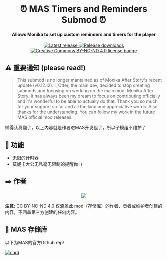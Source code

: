 <h1 align="center">⏰ MAS Timers and Reminders Submod ⏰</h1>
<h4 align="center">Allows Monika to set up custom reminders and timers for the player</h3>

<p align="center">
  <a href="https://github.com/my-otter-self/MAS_timers_and_reminders/releases/latest">
    <img alt="Latest release" src="https://img.shields.io/github/v/release/my-otter-self/MAS_timers_and_reminders">
  </a>
  <a href="https://github.com/my-otter-self/MAS_timers_and_reminders/releases">
    <img alt="Release downloads" src="https://img.shields.io/github/downloads/my-otter-self/MAS_timers_and_reminders/total">
  </a>
  <a href="https://github.com/my-otter-self/MAS_selfharm/blob/main/LICENSE.txt">
    <img alt="Creative Commons BY-NC-ND 4.0 license badge" src="https://img.shields.io/badge/License-CC_BY--NC--ND_4.0-lightgrey.svg">
  </a>
</p>

## ⚠️ 重要通知 (please read!)

> This submod is no longer mantained as of Monika After Story's recent update (v0.12.12). I, Otter, the main dev, decided to stop creating submods and focusing on working on the main mod, Monika After Story. It has always been my dream to focus on contributing officially and it's wonderful to be able to actually do that. Thank you so much for your support so far and all the kind and appreciative words. Also thanks for the understanding. You can follow my work in the future MAS official mod releases.

懒得认真翻了，以上内容就是作者进MAS开发组了，所以子模组不维护了
## 🌟 功能

  * 无限的计时器
  * 莫妮卡大公无私毫无限制的提醒你 :)


## ✒️ 作者

<p align="center">
<a href="https://github.com/MAS-Submod-MoyuTeam/MAS_timers_and_reminders/graphs/contributors">
  <img src="https://contrib.rocks/image?repo=MAS-Submod-MoyuTeam/MAS_timers_and_reminders" />
</a>
</p>

**注意:** CC BY-NC-ND 4.0 仅涵盖此 mod（存储库）的作者、贡者或维护者创建的内容，不涵盖第三方创建的任何内容。

## 💚 MAS 存储库
以下为MAS的官方Github rep!

[![card](https://github-readme-stats.vercel.app/api/pin/?username=Monika-After-Story&repo=MonikaModDev)](https://github.com/Monika-After-Story/MonikaModDev)
